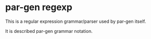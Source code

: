 # par-gen regexp

This is a regular expression grammar/parser used by par-gen itself.

It is described par-gen grammar notation.
